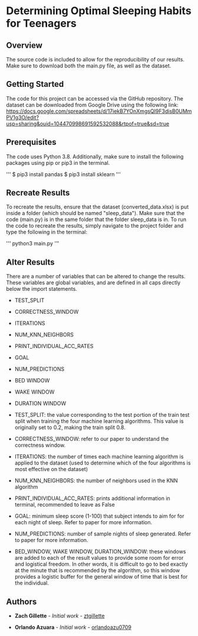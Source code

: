 # Determining Optimal Sleeping Habits for Teenagers 

## Overview

The source code is included to allow for the reproducibility of our results. Make sure to download both the main.py file, as well as the dataset. 

## Getting Started

The code for this project can be accessed via the GitHub repository. The dataset can be downloaded from Google Drive using the following link:
https://docs.google.com/spreadsheets/d/17iekB7YOnXmgsQI9F3disB0UMmPV1g3O/edit?usp=sharing&ouid=104470998691592532088&rtpof=true&sd=true

## Prerequisites 

The code uses Python 3.8. Additionally, make sure to install the following packages using pip or pip3 in the terminal.

'''
$ pip3 install pandas
$ pip3 install sklearn
'''

## Recreate Results
To recreate the results, ensure that the dataset (converted_data.xlsx) is put inside a folder (which should be named "sleep_data"). Make sure that the code (main.py) is in the same folder that the folder sleep_data is in. To run the code to recreate the results, simply navigate to the project folder and type the following in the terminal:

'''
python3 main.py
'''

## Alter Results
There are a number of variables that can be altered to change the results. These variables are global variables, and are defined in all caps directly below the import statements.

- TEST_SPLIT
- CORRECTNESS_WINDOW
- ITERATIONS
- NUM_KNN_NEIGHBORS
- PRINT_INDIVIDUAL_ACC_RATES
- GOAL
- NUM_PREDICTIONS
- BED WINDOW
- WAKE WINDOW
- DURATION WINDOW

- TEST_SPLIT: the value corresponding to the test portion of the train test split when training the four machine learning algorithms. This value is originally set to 0.2, making the train split 0.8.

- CORRECTNESS_WINDOW: refer to our paper to understand the correctness window.

- ITERATIONS: the number of times each machine learning algorithm is applied to the dataset (used to determine which of the four algorithms is most effective on the dataset)

- NUM_KNN_NEIGHBORS: the number of neighbors used in the KNN algorithm 

- PRINT_INDIVIDUAL_ACC_RATES: prints additional information in terminal, recommended to leave as False

- GOAL: minimum sleep score (1-100) that subject intends to aim for for each night of sleep. Refer to paper for more information.

- NUM_PREDICTIONS: number of sample nights of sleep generated. Refer to paper for more information. 

- BED_WINDOW, WAKE WINDOW, DURATION_WINDOW: these windows are added to each of the result values to provide some room for error and logistical freedom. In other words, it is difficult to go to bed exactly at the minute that is recommended by the algorithm, so this window provides a logistic buffer for the general window of time that is best for the individual. 

## Authors

* **Zach Gillette** - *Initial work* - [ztgillette](https://github.com/ztgillette)

* **Orlando Azuara** - *Initial work* - [orlandoazu0709](https://github.com/orlandoazu0709)